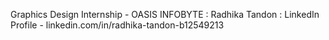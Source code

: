 
Graphics Design Internship - OASIS INFOBYTE :
Radhika Tandon :
LinkedIn Profile - linkedin.com/in/radhika-tandon-b12549213
